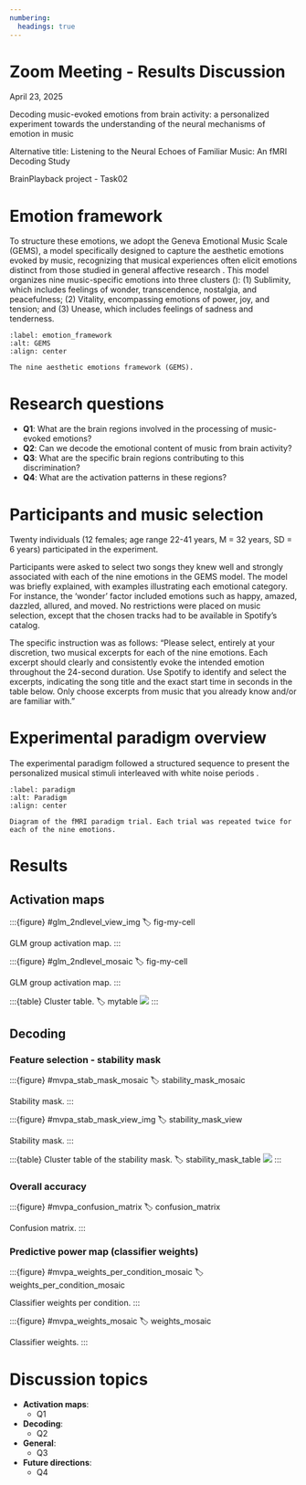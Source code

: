 ```yaml
---
numbering:
  headings: true
---
```


# Zoom Meeting - Results Discussion

April 23, 2025

Decoding music-evoked emotions from brain activity: a personalized experiment towards the understanding of the neural mechanisms of emotion in music

Alternative title: Listening to the Neural Echoes of Familiar Music: An fMRI Decoding Study

BrainPlayback project - Task02

# Emotion framework

To structure these emotions, we adopt the Geneva Emotional Music Scale (GEMS), a model specifically designed to capture the aesthetic emotions evoked by music, recognizing that musical experiences often elicit emotions distinct from those studied in general affective research [](doi:10.1037/1528-3542.8.4.494). This model organizes nine music-specific emotions into three clusters ([](#emotion_framework)): (1) Sublimity, which includes feelings of wonder, transcendence, nostalgia, and peacefulness; (2) Vitality, encompassing emotions of power, joy, and tension; and (3) Unease, which includes feelings of sadness and tenderness.

```{figure} ./emotion-framework-zentner.png
:label: emotion_framework
:alt: GEMS
:align: center

The nine aesthetic emotions framework (GEMS).
```

# Research questions

- **Q1**: What are the brain regions involved in the processing of music-evoked emotions?
- **Q2**: Can we decode the emotional content of music from brain activity?
- **Q3**: What are the specific brain regions contributing to this discrimination?
- **Q4**: What are the activation patterns in these regions?

# Participants and music selection

Twenty individuals (12 females; age range 22-41 years, M = 32 years, SD = 6 years) participated in the experiment. 

Participants were asked to select two songs they knew well and strongly associated with each of the nine emotions in the GEMS model. The model was briefly explained, with examples illustrating each emotional category. For instance, the ‘wonder’ factor included emotions such as happy, amazed, dazzled, allured, and moved. No restrictions were placed on music selection, except that the chosen tracks had to be available in Spotify’s catalog.

The specific instruction was as follows: “Please select, entirely at your discretion, two musical excerpts for each of the nine emotions. Each excerpt should clearly and consistently evoke the intended emotion throughout the 24-second duration. Use Spotify to identify and select the excerpts, indicating the song title and the exact start time in seconds in the table below. Only choose excerpts from music that you already know and/or are familiar with.”


# Experimental paradigm overview

The experimental paradigm followed a structured sequence to present the personalized musical stimuli interleaved with white noise periods [](#paradigm).

```{figure} ./paradigm_task02.png
:label: paradigm
:alt: Paradigm
:align: center

Diagram of the fMRI paradigm trial. Each trial was repeated twice for each of the nine emotions.
```


# Results

## Activation maps

:::{figure} #glm_2ndlevel_view_img
:label: fig-my-cell

GLM group activation map.
:::

:::{figure} #glm_2ndlevel_mosaic
:label: fig-my-cell

GLM group activation map.
:::

:::{table} Cluster table.
:label: mytable
![](#glm_2ndlevel_cluster_table)
:::


## Decoding

### Feature selection - stability mask
:::{figure} #mvpa_stab_mask_mosaic
:label: stability_mask_mosaic

Stability mask.
:::

:::{figure} #mvpa_stab_mask_view_img
:label: stability_mask_view

Stability mask.
:::


:::{table} Cluster table of the stability mask.
:label: stability_mask_table
![](#mvpa_stab_mask_cluster_table)
:::

### Overall accuracy
:::{figure} #mvpa_confusion_matrix
:label: confusion_matrix

Confusion matrix.
:::

### Predictive power map (classifier weights)
:::{figure} #mvpa_weights_per_condition_mosaic
:label: weights_per_condition_mosaic

Classifier weights per condition.
:::

:::{figure} #mvpa_weights_mosaic
:label: weights_mosaic

Classifier weights.
:::



# Discussion topics
- **Activation maps**: 
  - Q1
- **Decoding**: 
  - Q2
- **General**:
  - Q3
- **Future directions**:  
  - Q4